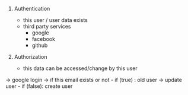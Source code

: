 1. Authentication

   - this user / user data exists
   - third party services
     - google
     - facebook
     - github

2. Authorization
   - this data can be accessed/change by this user

-> google login
-> if this email exists or not - if (true) : old user
-> update user - if (false): create user
